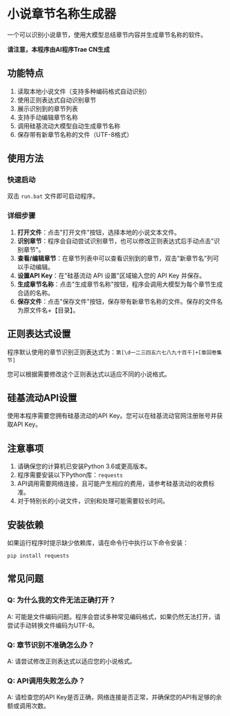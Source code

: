 # 小说章节名称生成器

一个可以识别小说章节，使用大模型总结章节内容并生成章节名称的软件。

**请注意，本程序由AI程序Trae CN生成**

## 功能特点

1. 读取本地小说文件（支持多种编码格式自动识别）
2. 使用正则表达式自动识别章节
3. 展示识别到的章节列表
4. 支持手动编辑章节名称
5. 调用硅基流动大模型自动生成章节名称
6. 保存带有新章节名称的文件（UTF-8格式）

## 使用方法

### 快速启动

双击 `run.bat` 文件即可启动程序。

### 详细步骤

1. **打开文件**：点击"打开文件"按钮，选择本地的小说文本文件。
2. **识别章节**：程序会自动尝试识别章节，也可以修改正则表达式后手动点击"识别章节"。
3. **查看/编辑章节**：在章节列表中可以查看识别到的章节，双击"新章节名"列可以手动编辑。
4. **设置API Key**：在"硅基流动 API 设置"区域输入您的 API Key 并保存。
5. **生成章节名称**：点击"生成章节名称"按钮，程序会调用大模型为每个章节生成合适的名称。
6. **保存文件**：点击"保存文件"按钮，保存带有新章节名称的文件。保存的文件名为原文件名+【目录】。

## 正则表达式设置

程序默认使用的章节识别正则表达式为：`第[\d一二三四五六七八九十百千]+[章回卷集节]`

您可以根据需要修改这个正则表达式以适应不同的小说格式。

## 硅基流动API设置

使用本程序需要您拥有硅基流动的API Key。您可以在硅基流动官网注册账号并获取API Key。

## 注意事项

1. 请确保您的计算机已安装Python 3.6或更高版本。
2. 程序需要安装以下Python库：`requests`
3. API调用需要网络连接，且可能产生相应的费用，请参考硅基流动的收费标准。
4. 对于特别长的小说文件，识别和处理可能需要较长时间。

## 安装依赖

如果运行程序时提示缺少依赖库，请在命令行中执行以下命令安装：

```
pip install requests
```

## 常见问题

### Q: 为什么我的文件无法正确打开？
A: 可能是文件编码问题。程序会尝试多种常见编码格式，如果仍然无法打开，请尝试手动转换文件编码为UTF-8。

### Q: 章节识别不准确怎么办？
A: 请尝试修改正则表达式以适应您的小说格式。

### Q: API调用失败怎么办？
A: 请检查您的API Key是否正确，网络连接是否正常，并确保您的API有足够的余额或调用次数。
